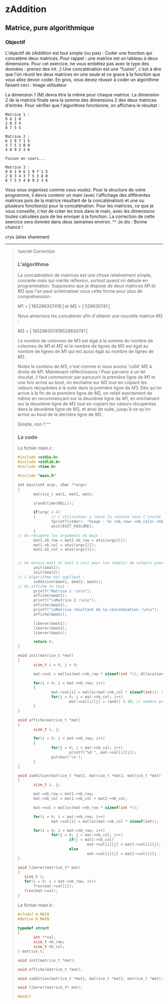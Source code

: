 # zAddition
## Matrice, pure algorithmique
### Objectif


L'objectif de zAddition est tout simple (ou pas) : Coder une fonction qui concatène deux matrices. Pour rappel : une matrice est un tableau à deux dimensions. Pour cet exercice, ne vous embêtez pas avec le type des données : prenez des int. ;) Une concaténation est une "fusion", c'est à dire que l'on réunit les deux matrices en une seule et ce grace à la fonction que vous allez devoir coder.
En gros, vous devez réussir à coder un algorithme faisant ceci :
Image utilisateur

La dimension 1 (M) devra être la même pour chaque matrice. La dimension 2 de la matrice finale sera la somme des dimensions 2 des deux matrices d'entrée. Pour vérifier que l'algorithme fonctionne, on affichera le résultat :

```shell
Matrice 1 :
9 6 1 0
2 8 3 4
8 7 5 5
 
Matrice 2 :
6 1 9 7 1 5
3 7 5 3 8 0
4 8 9 2 3 6
 
Fusion en cours...
 
Matrice 3 :
9 6 1 0 6 1 9 7 1 5
2 8 3 4 3 7 5 3 8 0
8 7 5 5 4 8 9 2 3 6
```

Vous vous organisez comme vous voulez. Pour la structure de votre programme, il devra contenir un main (avec l'affichage des différentes matrices puis de la matrice résultant de la concaténation) et une ou plusieurs fonction(s) pour la concaténation. Pour les matrices, ce que je vous conseille, c'est de créer les trois dans le main, avec les dimensions toutes calculées puis de les envoyer à la fonction. La correction de cette exercice sera donnée dans deux semaines environ. ^^
Je dis : Bonne chance !

crys (alias shareman)

--------------

>!secret Correction
>
>
>
>
> ### L'algorithme
>
>
>La concaténation de matrices est une chose relativement simple, courante mais qui mérite réflexion, surtout quand on débute en programmation. Supposons que je dispose de deux matrices $M1$ et $M2$ que l'on peut schématiser sous cette forme pour plus de compréhension :
>
>$M1=⎜1 8 5 2 9 6 3 0 7 4 1 8⎟$ et $M2=⎜5 2 9 6 3 0 7 4 1 ⎟$
>
>Nous aimerions les concaténer afin d'obtenir une nouvelle matrice $M3$ :
>
>$M3=⎜185296307418529630741⎟$
>
>Le nombre de colonnes de $M3$ est égal à la somme du nombre de colonnes de $M1$ et $M2$ et le nombre de lignes de $M3$ est égal au nombre de lignes de $M1$ qui est aussi égal au nombre de lignes de $M2$.
>
>Notez le contenu de $M3$, c'est comme si nous avions 'collé' $M2$ à droite de $M1$. Maintenant réfléchissons ! Pour parvenir à un tel résultat, il faut commencer par parcourir la première ligne de $M1$ et une fois arrivé au bout, on enchaîne sur $M2$ tout en copiant les valeurs récupérées à la suite dans la première ligne de $M3$. Dés qu'on arrive à la fin de la première ligne de $M2$, on refait exactement de même en recommençant sur la deuxième ligne de $M1$, en enchaînant sur la deuxième ligne de $M2$ tout en copiant les valeurs récupérées dans la deuxième ligne de $M3$, et ainsi de suite, jusqu'à ce qu'on arrive au bout de la dernière ligne de $M2$.
>
>Simple, non ? ^^
>
>### Le code
>
> Le fichier main.c :
>```c
>#include <stdio.h>
>#include <stdlib.h>
>#include <time.h>
>
>#include "main.h"
>
>int main(int argc, char **argv)
>{
>        matrice_t mat1, mat2, matc;
>
>        srand(time(NULL));
>
>        if(argc < 4)
>        {       // L'utilisateur a lancé la console sans l'invite de commande ou a voulu faire le malin
>                fprintf(stderr, "Usage : %s <nb_row> <nb_col1> <nb_col2>\n", argv[0]);
>                exit(EXIT_FAILURE);
>        }
>// On récupère les arguments du main :
>        mat1.nb_row = mat2.nb_row = atoi(argv[1]);
>        mat1.nb_col = atoi(argv[2]);
>        mat2.nb_col = atoi(argv[3]);
>
>
>// On envoie mat1 et mat2 à init pour les remplir de valeurs pseudo-aléatoires :
>        init(&mat1);
>        init(&mat2);
>// L'algorithme est appliqué :
>        zaddition(&mat1, &mat2, &matc);
>// On affiche le tout :
>        printf("Matrice 1 :\n\n");
>        affiche(&mat1);
>        printf("\nMatrice 2 :\n\n");
>        affiche(&mat2);
>        printf("\nMatrice résultant de la concaténation :\n\n");
>        affiche(&matc);
>
>        liberer(&mat1);
>        liberer(&mat2);
>        liberer(&matc);
>
>        return 0;
>}
>
>void init(matrice_t *mat)
>{
>        size_t i = 0, j = 0;
>
>        mat->val = malloc(mat->nb_row * sizeof(int *)); Allocation pour les lignes
>
>        for(i = 0; i < mat->nb_row; i++)
>        {
>                mat->val[i] = malloc(mat->nb_col * sizeof(int)); // Allocation pour les colonnes
>                for(j = 0; j < mat->nb_col; j++)
>                        mat->val[i][j] = rand() % 10; // nombre pseudo-aléatoire entre 0 et 10
>        }
>}
>
>void affiche(matrice_t *mat)
>{
>        size_t i, j;
>
>        for(i = 0; i < mat->nb_row; i++)
>        {
>                for(j = 0; j < mat->nb_col; j++)
>                        printf("%d ", mat->val[i][j]);
>                putchar('\n');
>        }
>}
>
>void zaddition(matrice_t *mat1, matrice_t *mat2, matrice_t *mat)
>{
>        size_t i, j;
>
>        mat->nb_row = mat1->nb_row;
>        mat->nb_col = mat1->nb_col + mat2->nb_col;
>
>        mat->val = malloc(mat->nb_row * sizeof(int *));
>
>        for(i = 0; i < mat->nb_row; i++)
>                mat->val[i] = malloc(mat->nb_col * sizeof(int));
>
>        for(i = 0; i < mat->nb_row; i++)
>                for(j = 0; j < mat->nb_col; j++)
>                        if(j < mat1->nb_col)
>                                mat->val[i][j] = mat1->val[i][j];
>                        else
>                                mat->val[i][j] = mat2->val[i][j - mat1->nb_col];
>}
>
>void liberer(matrice_t* mat)
>{
>    size_t i;
>    for(i = 0; i < mat->nb_row; i++)
>        free(mat->val[i]);
>    free(mat->val);
>}
>```
>
> Le fichier main.h :
>```c
>#ifndef H_MAIN
>#define H_MAIN
>
>typedef struct
>{
>        int **val;
>        size_t nb_row;
>        size_t nb_col;
>} matrice_t;
>
>void init(matrice_t *mat);
>
>void affiche(matrice_t *mat);
>
>void zaddition(matrice_t *mat1, matrice_t *mat2, matrice_t *mat);
>
>void liberer(matrice_t* mat);
>
>#endif
>```



